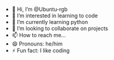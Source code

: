 - 👋 Hi, I’m @Ubuntu-rgb
- 👀 I’m interested in learning to code
- 🌱 I’m currently learning python
- 💞️ I’m looking to collaborate on projects
- 📫 How to reach me...
- 😄 Pronouns: he/him
- ⚡ Fun fact: I like coding

<!---
Ubuntu-rgb/Ubuntu-rgb is a ✨ special ✨ repository because its `README.md` (this file) appears on your GitHub profile.
You can click the Preview link to take a look at your changes.
--->

